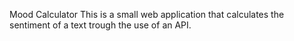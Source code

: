 Mood Calculator
This is a small web application that calculates the sentiment of a text trough the use of an API.
